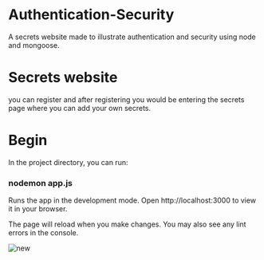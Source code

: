 # Authentication-Security
A secrets website made to illustrate authentication and security using node and mongoose.
# Secrets website 
you can register and after registering you would be entering the secrets page where you can add your own secrets.

# Begin
In the project directory, you can run:

### nodemon app.js

Runs the app in the development mode.
Open http://localhost:3000 to view it in your browser.

The page will reload when you make changes.
You may also see any lint errors in the console.


![new](https://user-images.githubusercontent.com/100013206/186660762-c96986d3-1ed2-4450-841b-a3fce1d86016.jpg)

